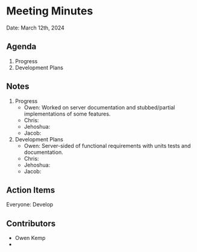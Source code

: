 # Meeting Minutes

Date: March 12th, 2024

## Agenda
1. Progress
2. Development Plans

## Notes

1. Progress
   - Owen: Worked on server documentation and stubbed/partial implementations of some features.
   - Chris: 
   - Jehoshua: 
   - Jacob:
2. Development Plans
   - Owen: Server-sided of functional requirements with units tests and documentation.
   - Chris:
   - Jehoshua:
   - Jacob:
  
## Action Items

Everyone: Develop

## Contributors
- Owen Kemp
- 
